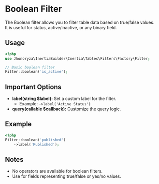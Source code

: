 # Boolean Filter

The Boolean filter allows you to filter table data based on true/false values. It is useful for status, active/inactive, or any binary field.

## Usage

```php
<?php
use Jhonoryza\InertiaBuilder\Inertia\Tables\Filters\Factory\Filter;

// Basic boolean filter
Filter::boolean('is_active');
```

## Important Options

- **label(string $label):** Set a custom label for the filter.
  - Example: `->label('Active Status')`
- **query(callable $callback):** Customize the query logic.

## Example

```php
<?php
Filter::boolean('published')
    ->label('Published');
```

## Notes

- No operators are available for boolean filters.
- Use for fields representing true/false or yes/no values.

